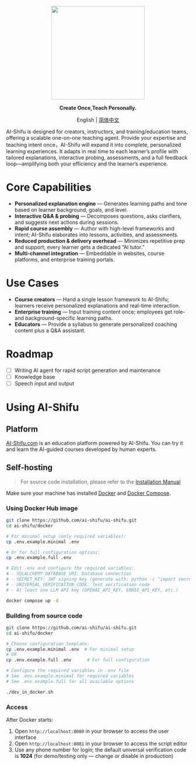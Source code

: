 <div align="center">
  <img src="assets/logo_en.png" width=256></img>
<p><strong>Create Once,Teach Personally.</strong></p>

English | [简体中文](README_ZH-CN.md)

</div>
AI-Shifu is designed for creators, instructors, and training/education teams, offering a scalable one-on-one teaching agent. Provide your expertise and teaching intent once，AI-Shifu will expand it into complete, personalized learning experiences. It adapts in real time to each learner’s profile with tailored explanations, interactive probing, assessments, and a full feedback loop—amplifying both your efficiency and the learner’s experience.

# Core Capabilities
- **Personalized explanation engine** — Generates learning paths and tone based on learner background, goals, and level.
- **Interactive Q&A & probing** — Decomposes questions, asks clarifiers, and suggests next actions during sessions.
- **Rapid course assembly** — Author with high-level frameworks and intent; AI-Shifu elaborates into lessons, activities, and assessments.
- **Reduced production & delivery overhead** — Minimizes repetitive prep and support; every learner gets a dedicated “AI tutor.”
- **Multi-channel integration** — Embeddable in websites, course platforms, and enterprise training portals.

# Use Cases
- **Course creators** — Hand a single lesson framework to AI-Shifu; learners receive personalized explanations and real-time interaction.
- **Enterprise training** — Input training content once; employees get role- and background-specific learning paths.
- **Educators** — Provide a syllabus to generate personalized coaching content plus a Q&A assistant.


# Roadmap

- [ ] Writing AI agent for rapid script generation and maintenance
- [ ] Knowledge base
- [ ] Speech input and output

# Using AI-Shifu

## Platform

[AI-Shifu.com](https://ai-shifu.com) is an education platform powered by AI-Shifu. You can try it and learn the AI-guided courses developed by human experts.

## Self-hosting

> For source code installation, please refer to the [Installation Manual](INSTALL_MANUAL.md)

Make sure your machine has installed [Docker](https://docs.docker.com/get-docker/) and [Docker Compose](https://docs.docker.com/compose/install/).

### Using Docker Hub image

```bash
git clone https://github.com/ai-shifu/ai-shifu.git
cd ai-shifu/docker

# For minimal setup (only required variables):
cp .env.example.minimal .env

# Or for full configuration options:
cp .env.example.full .env

# Edit .env and configure the required variables:
# - SQLALCHEMY_DATABASE_URI: Database connection
# - SECRET_KEY: JWT signing key (generate with: python -c "import secrets; print(secrets.token_urlsafe(32))")
# - UNIVERSAL_VERIFICATION_CODE: Test verification code
# - At least one LLM API key (OPENAI_API_KEY, ERNIE_API_KEY, etc.)

docker compose up -d
```

### Building from source code

```bash
git clone https://github.com/ai-shifu/ai-shifu.git
cd ai-shifu/docker

# Choose configuration template:
cp .env.example.minimal .env  # For minimal setup
# OR
cp .env.example.full .env      # For full configuration

# Configure the required variables in .env file
# See .env.example.minimal for required variables
# See .env.example.full for all available options

./dev_in_docker.sh
```

### Access

After Docker starts:
1. Open `http://localhost:8080` in your browser to access the user interface
2. Open `http://localhost:8081` in your browser to access the script editor
3. Use any phone number for login; the default universal verification code is **1024** (for demo/testing only — change or disable in production)
